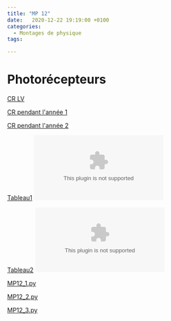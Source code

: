 ```yaml
---
title: "MP 12"
date:   2020-12-22 19:19:00 +0100
categories:
  - Montages de physique
tags:

---
```

# Photorécepteurs

[CR LV](/assets/pdf/MP12.pdf)
<object class="pdf fitvidsignore" data="/assets/pdf/MP12.pdf" type="application/pdf"></object>

[CR pendant l'année 1](/assets/pdf/MP12_CR1.pdf)
<object class="pdf fitvidsignore" data="/assets/pdf/MP12_CR1.pdf" type="application/pdf"></object>

[CR pendant l'année 2](/assets/pdf/MP12_CR2.pdf)
<object class="pdf fitvidsignore" data="/assets/pdf/MP12_CR2.pdf" type="application/pdf"></object>

[Tableau1](/assets/jpeg/MP12_tableau1.jpg)
<object class="pdf fitvidsignore" data="/assets/jpeg/MP12_tableau1.jpg" type="application/jpg"></object>

[Tableau2](/assets/jpeg/MP12_tableau2.jpg)
<object class="pdf fitvidsignore" data="/assets/jpeg/MP12_tableau2.jpg" type="application/jpg"></object>

<a href="/assets/python/MP12_1.py" download>MP12_1.py</a> 

<a href="/assets/python/MP12_2.py" download>MP12_2.py</a>

<a href="/assets/python/MP12_3.py" download>MP12_3.py</a>
